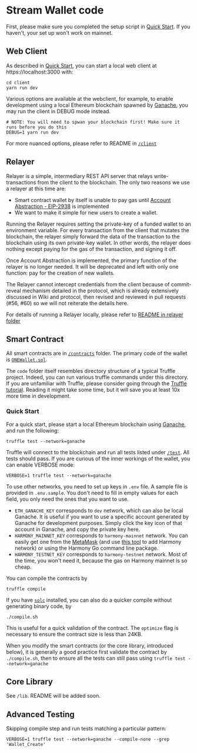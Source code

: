# Stream Wallet code

First, please make sure you completed the setup script in [Quick Start](https://github.com/stream-protocol/stream-web-wallet#quick-start). If you haven't, your set up won't work on mainnet.

## Web Client

As described in [Quick Start](https://github.com/stream-protocol/stream-web-wallet#quick-start), you can start a local web client at https://localhost:3000 with:

```
cd client
yarn run dev
```

Various options are available at the webclient, for example, to enable development using a local Ethereum blockchain spawned by [Ganache](https://www.trufflesuite.com/ganache), you may run the client in DEBUG mode instead. 

``` 
# NOTE: You will need to spwan your blockchain first! Make sure it runs before you do this
DEBUG=1 yarn run dev
```

For more nuanced options, please refer to README in [`/client`](https://github.com/stream-protocol/stream-web-wallet/tree/master/code/client)

## Relayer

Relayer is a simple, intermediary REST API server that relays write-transactions from the client to the blockchain. The only two reasons we use a relayer at this time are:

- Smart contract wallet by itself is unable to pay gas until [Account Abstraction - EIP-2938](https://github.com/harmony-one/bounties/issues/35) is implemented 
- We want to make it simple for new users to create a wallet.

Running the Relayer requires setting the private-key of a funded wallet to an environment variable. For every transaction from the client that mutates the blockchain, the relayer simply forward the data of the transaction to the blockchain using its own private-key wallet. In other words, the relayer does nothing except paying for the gas of the transaction, and signing it off. 

Once Account Abstraction is implemented, the primary function of the relayer is no longer needed. It will be deprecated and left with only one function: pay for the creation of new wallets. 

The Relayer cannot intercept credentials from the client because of commit-reveal mechanism detailed in the protocol, which is already extensively discussed in Wiki and protocol, then revised and reviewed in pull requests (#56, #60) so we will not reiterate the details here.  

For details of running a Relayer locally, please refer to [README in relayer folder](https://github.com/stream-protocol/stream-web-wallet/tree/master/code/relayer)

## Smart Contract

All smart contracts are in [`/contracts`](https://github.com/stream-protocol/stream-web-wallet/tree/master/code/contracts) folder. The primary code of the wallet is [`ONEWallet.sol`](https://github.com/stream-protocol/stream-web-wallet/blob/master/code/contracts/ONEWallet.sol).

The `code` folder itself resembles directory structure of a typical Truffle project. Indeed, you can run various truffle commands under this directory. If you are unfamiliar with Truffle, please consider going through the [Truffle tutorial](https://www.trufflesuite.com/docs/truffle/overview). Reading it might take some time, but it will save you at least 10x more time in development.

### Quick Start

For a quick start, please start a local Ethereum blockchain using [Ganache](https://www.trufflesuite.com/ganache), and run the following:

```
truffle test --network=ganache
```

Truffle will connect to the blockchain and run all tests listed under [`/test`](https://github.com/stream-protocol/stream-web-wallet/tree/master/code/test). All tests should pass. If you are curious of the inner workings of the wallet, you can enable VERBOSE mode:

```
VERBOSE=1 truffle test --network=ganache
```

To use other networks, you need to set up keys in `.env` file. A sample file is provided in `.env.sample`. You don't need to fill in empty values for each field, you only need the ones that you want to use.

- `ETH_GANACHE_KEY` corresponds to `dev` network, which can also be local Ganache. It is useful if you want to use a specific account generated by Ganache for development purposes. Simply click the key icon of that account in Ganache, and copy the private key here.
- `HARMONY_MAINNET_KEY` corresponds to `harmony-mainnet` network. You can easily get one from the [MetaMask](https://chrome.google.com/webstore/detail/metamask/nkbihfbeogaeaoehlefnkodbefgpgknn?hl=en) (and use [this tool](https://StreamWallet.crazy.one/tools/metamask-add) to add Harmony network) or using the Harmony Go command line package.
- `HARMONY_TESTNET_KEY` corresponds to `harmony-testnet` network. Most of the time, you won't need it, because the gas on Harmony mainnet is so cheap.

You can compile the contracts by

```
truffle compile
```

If you have [`solc`](https://docs.soliditylang.org/en/v0.8.4/installing-solidity.html) installed, you can also do a quicker compile without generating binary code, by

```
./compile.sh
```

This is useful for a quick validation of the contract. The `optimize` flag is necessary to ensure the contract size is less than 24KB. 

When you modify the smart contracts (or the core library, introduced below), it is generally a good practice first validate the contract by `./compile.sh`, then to ensure all the tests can still pass using `truffle test --network=ganache` 

## Core Library

See `/lib`. README will be added soon. 

## Advanced Testing

Skipping compile step and run tests matching a particular pattern:  

```
VERBOSE=1 truffle test --network=ganache --compile-none --grep 'Wallet_Create'
```
